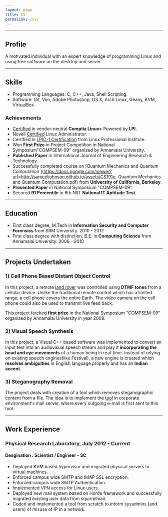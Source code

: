 ```yaml
---
layout: page
title: CV
permalink: /cv/
---
```


<div id="translator">
<div id="google_translate_element"></div><script type="text/javascript">
    function googleTranslateElementInit() {
            new google.translate.TranslateElement({
                    pageLanguage: 'en',
                    layout: google.translate.TranslateElement.InlineLayout.SIMPLE,
                    gaTrack: true,
                    gaId: 'UA-33623147-1'
                    }, 'google_translate_element');
    }
    </script>
    <script type="text/javascript" src="//translate.google.com/translate_a/element.js?cb=googleTranslateElementInit">
    </script>
</div>

----

## Profile

A motivated individual with an expert knowledge of programming Linux and using
free software on the desktop and server.

----

## Skills

  * Programming Languages: C, C++, Java, Shell Scripting.
  * Software: Git, Vim, Adobe Photoshop, OS X, Arch Linux, Geany, KVM, VirtualBox

### Achievements

  * [Certified](https://www.certmetrics.com/comptia/public/verification.aspx?code=LXRG9Z8K6LFE1RV4) in vendor-neutral **Comptia Linux+** Powered by **LPI**.
  * Novell [Certified](https://docs.google.com/viewer?url=https://samueljohnson.github.io/assets/pdf/SamuelJohnson_NCLA_ECR.pdf) Linux Administrator.
  * Certified in [LPIC-1 Certification](https://samueljohnson.github.io/assets/img/LPI%20LPIC-1.jpg) from Linux Professional Institute.
  * Won **First Prize** in Project Competition in National Symposium"COMPSEM-09" organized by Annamalai University.
  * **Published Paper** in International Journal of Engineering Research & Technology.
  * Successfully completed course on [Quantum Mechanics and Quantum Computation ](https://docs.google.com/viewer?url=http://samueljohnson.github.io/assets/CS191x- Quantum Mechanics and Quantum Computation.pdf) from **University of California, Berkeley**.
  * **Presented Paper** in National Symposium "COMPSEM-09".
  * Secured **91 Percentile** in 6th NIIT **National IT Aptitude Test**.

----

## Education

  * First class degree, M.Tech in **Information Security and Computer Forensics** from SRM University. 2010 - 2012
  * First class degree with distinction, B.E. in **Computing Science** from Annamalai University. 2006 - 2010

----

## Projects Undertaken

### 1) Cell Phone Based Distant Object Control

In this project, a remote [land
rover](http://samueljohnson.github.com/assets/img/13032009263.jpg) was controlled using
**DTMF tones** from a cellular device. Unlike the traditional remote control
which has a limited range, a cell phone covers the entire Earth. The video
camera on the cell phone could also be used to transmit live feed back.

This project fetched **first prize** in the National Symposium "COMPSEM-09"
organized by Annamalai University in year 2009.

### 2) Visual Speech Synthesis

In this project, a Visual C++ based software was implemented to convert an
input text into an audiovisual speech stream and play it **incorporating the
head and eye movements** of a human being in real-time. Instead of relying on
existing speech engines(like Festival), a new engine is created which
**resolves ambiguities** in English language properly and has an **Indian
accent**.

### 3) Steganography Removal

The project deals with creation of a tool which removes steganographic content
from a file. The idea is to implement the
[tool](https://github.com/samueljohnson/stegr/blob/master/stegr.c) in
corporate environment's mail server, where every outgoing e-mail is first sent
to this tool.

----

## Work Experience

### Physical Research Laboratory, July 2012 - Current

#### Desgination : Scientist / Engineer - SC

  * Deployed KVM based hypervisor and migrated physical servers to virtual machines.
  * Enforced campus wide SMTP and IMAP SSL encryption.
  * Enforced campus wide SMTP Authentication.
  * Implemented VPN access for Linux users.
  * Deployed new mail system based on Horde framework and successfully migrated existing user data from squirrelmail.
  * Coded and implemented a tool from scratch to inform sysadmins (and users) of misuse of IP in a network.

